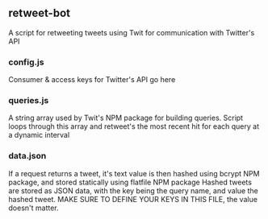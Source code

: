 ## retweet-bot
A script for retweeting tweets using Twit for communication with Twitter's API

### config.js
Consumer & access keys for Twitter's API go here

### queries.js
A string array used by Twit's NPM package for building queries. Script loops through this array and retweet's the most recent hit for each query at a dynamic interval

### data.json
If a request returns a tweet, it's text value is then hashed using bcrypt NPM package, and stored statically using flatfile NPM package
Hashed tweets are stored as JSON data, with the key being the query name, and value the hashed tweet.
MAKE SURE TO DEFINE YOUR KEYS IN THIS FILE, the value doesn't matter.
